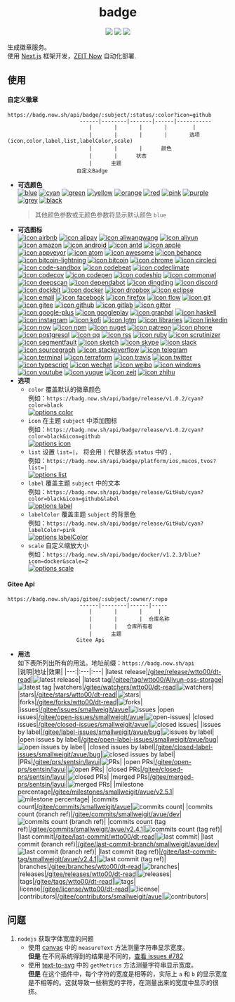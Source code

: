 <h1 align="center">badge</h1>
<p align="center">
  <a href="https://github.com/wtto00/badge" target="_blank"><img src="https://badg.now.sh/api/badge/release/GitHub/black?icon=github&label&scale=1.2" /></a> <a href="https://gitee.com/wtto00/badge" target="_black"><img src="https://badg.now.sh/api/badge/release/Gitee/orange?icon=gitee&label&scale=1.2" /></a> <a href="https://badg.now.sh" target="_blank"><img src="https://badg.now.sh/api/badge/icon/My Site/cyan?icon=badg&label&scale=1.2" /></a>
</p>

生成徽章服务。  
使用 [Next.js](https://nextjs.org/) 框架开发，[ZEIT Now](https://zeit.co/) 自动化部署.

## 使用

#### 自定义徽章

```
https://badg.now.sh/api/badge/:subject/:status/:color?icon=github
                       ------|--------|-------|------|-----------
                          |       |       |       |        |
                          |       |       |       |       选项(icon,color,label,list,labelColor,scale)
                          |       |       |      颜色
                          |       |      状态
                          |      主题
                      自定义Badge
```

- **可选颜色**  
  [![blue](https://badg.now.sh/api/badge/color/blue/blue "color blue")](https://badg.now.sh/api/badge/color/blue/blue) [![cyan](https://badg.now.sh/api/badge/color/cyan/cyan "color cyan")](https://badg.now.sh/api/badge/color/cyan/cyan) [![green](https://badg.now.sh/api/badge/color/green/green "color green")](https://badg.now.sh/api/badge/color/green/green) [![yellow](https://badg.now.sh/api/badge/color/yellow/yellow "color yellow")](https://badg.now.sh/api/badge/color/yellow/yellow) [![orange](https://badg.now.sh/api/badge/color/orange/orange "color orange")](https://badg.now.sh/api/badge/color/orange/orange) [![red](https://badg.now.sh/api/badge/color/red/red "color red")](https://badg.now.sh/api/badge/color/red/red) [![pink](https://badg.now.sh/api/badge/color/pink/pink "color pink")](https://badg.now.sh/api/badge/color/pink/pink) [![purple](https://badg.now.sh/api/badge/color/purple/purple "color purple")](https://badg.now.sh/api/badge/color/purple/purple) [![grey](https://badg.now.sh/api/badge/color/grey/grey "color grey")](https://badg.now.sh/api/badge/color/grey/grey) [![black](https://badg.now.sh/api/badge/color/black/black "color black")](https://badg.now.sh/api/badge/color/black/black)
  > 其他颜色参数或无颜色参数将显示默认颜色 `blue`
- **可选图标**  
  [![icon airbnb](https://badg.now.sh/api/badge/icon/airbnb?icon=airbnb&label "icon airbnb")](https://badg.now.sh/api/badge/icon/airbnb?icon=airbnb&label) [![icon alipay](https://badg.now.sh/api/badge/icon/alipay?icon=alipay&label "icon alipay")](https://badg.now.sh/api/badge/icon/alipay?icon=alipay&label) [![icon aliwangwang](https://badg.now.sh/api/badge/icon/aliwangwang?icon=aliwangwang&label "icon aliwangwang")](https://badg.now.sh/api/badge/icon/aliwangwang?icon=aliwangwang&label) [![icon aliyun](https://badg.now.sh/api/badge/icon/aliyun?icon=aliyun&label "icon aliyun")](https://badg.now.sh/api/badge/icon/aliyun?icon=aliyun&label) [![icon amazon](https://badg.now.sh/api/badge/icon/amazon?icon=amazon&label "icon amazon")](https://badg.now.sh/api/badge/icon/amazon?icon=amazon&label) [![icon android](https://badg.now.sh/api/badge/icon/android?icon=android&label "icon android")](https://badg.now.sh/api/badge/icon/android?icon=android&label) [![icon antd](https://badg.now.sh/api/badge/icon/antd?icon=antd&label "icon antd")](https://badg.now.sh/api/badge/icon/antd?icon=antd&label) [![icon apple](https://badg.now.sh/api/badge/icon/apple?icon=apple&label "icon apple")](https://badg.now.sh/api/badge/icon/apple?icon=apple&label) [![icon appveyor](https://badg.now.sh/api/badge/icon/appveyor?icon=appveyor&label "icon appveyor")](https://badg.now.sh/api/badge/icon/appveyor?icon=appveyor&label) [![icon atom](https://badg.now.sh/api/badge/icon/atom?icon=atom&label "icon atom")](https://badg.now.sh/api/badge/icon/atom?icon=atom&label) [![icon awesome](https://badg.now.sh/api/badge/icon/awesome?icon=awesome&label "icon awesome")](https://badg.now.sh/api/badge/icon/awesome?icon=awesome&label) [![icon behance](https://badg.now.sh/api/badge/icon/behance?icon=behance&label "icon behance")](https://badg.now.sh/api/badge/icon/behance?icon=behance&label) [![icon bitcoin-lightning](https://badg.now.sh/api/badge/icon/bitcoin-lightning?icon=bitcoin-lightning&label "icon bitcoin-lightning")](https://badg.now.sh/api/badge/icon/bitcoin-lightning?icon=bitcoin-lightning&label) [![icon bitcoin](https://badg.now.sh/api/badge/icon/bitcoin?icon=bitcoin&label "icon bitcoin")](https://badg.now.sh/api/badge/icon/bitcoin?icon=bitcoin&label) [![icon chrome](https://badg.now.sh/api/badge/icon/chrome?icon=chrome&label "icon chrome")](https://badg.now.sh/api/badge/icon/chrome?icon=chrome&label) [![icon circleci](https://badg.now.sh/api/badge/icon/circleci?icon=circleci&label "icon circleci")](https://badg.now.sh/api/badge/icon/circleci?icon=circleci&label) [![icon code-sandbox](https://badg.now.sh/api/badge/icon/code-sandbox?icon=code-sandbox&label "icon code-sandbox")](https://badg.now.sh/api/badge/icon/code-sandbox?icon=code-sandbox&label) [![icon codebeat](https://badg.now.sh/api/badge/icon/codebeat?icon=codebeat&label "icon codebeat")](https://badg.now.sh/api/badge/icon/codebeat?icon=codebeat&label) [![icon codeclimate](https://badg.now.sh/api/badge/icon/codeclimate?icon=codeclimate&label "icon codeclimate")](https://badg.now.sh/api/badge/icon/codeclimate?icon=codeclimate&label) [![icon codecov](https://badg.now.sh/api/badge/icon/codecov?icon=codecov&label "icon codecov")](https://badg.now.sh/api/badge/icon/codecov?icon=codecov&label) [![icon codepen](https://badg.now.sh/api/badge/icon/codepen?icon=codepen&label "icon codepen")](https://badg.now.sh/api/badge/icon/codepen?icon=codepen&label) [![icon codeship](https://badg.now.sh/api/badge/icon/codeship?icon=codeship&label "icon codeship")](https://badg.now.sh/api/badge/icon/codeship?icon=codeship&label) [![icon commonwl](https://badg.now.sh/api/badge/icon/commonwl?icon=commonwl&label "icon commonwl")](https://badg.now.sh/api/badge/icon/commonwl?icon=commonwl&label) [![icon deepscan](https://badg.now.sh/api/badge/icon/deepscan?icon=deepscan&label "icon deepscan")](https://badg.now.sh/api/badge/icon/deepscan?icon=deepscan&label) [![icon dependabot](https://badg.now.sh/api/badge/icon/dependabot?icon=dependabot&label "icon dependabot")](https://badg.now.sh/api/badge/icon/dependabot?icon=dependabot&label) [![icon dingding](https://badg.now.sh/api/badge/icon/dingding?icon=dingding&label "icon dingding")](https://badg.now.sh/api/badge/icon/dingding?icon=dingding&label) [![icon discord](https://badg.now.sh/api/badge/icon/discord?icon=discord&label "icon discord")](https://badg.now.sh/api/badge/icon/discord?icon=discord&label) [![icon dockbit](https://badg.now.sh/api/badge/icon/dockbit?icon=dockbit&label "icon dockbit")](https://badg.now.sh/api/badge/icon/dockbit?icon=dockbit&label) [![icon docker](https://badg.now.sh/api/badge/icon/docker?icon=docker&label "icon docker")](https://badg.now.sh/api/badge/icon/docker?icon=docker&label) [![icon dropbox](https://badg.now.sh/api/badge/icon/dropbox?icon=dropbox&label "icon dropbox")](https://badg.now.sh/api/badge/icon/dropbox?icon=dropbox&label) [![icon eclipse](https://badg.now.sh/api/badge/icon/eclipse?icon=eclipse&label "icon eclipse")](https://badg.now.sh/api/badge/icon/eclipse?icon=eclipse&label) [![icon email](https://badg.now.sh/api/badge/icon/email?icon=email&label "icon email")](https://badg.now.sh/api/badge/icon/email?icon=email&label) [![icon facebook](https://badg.now.sh/api/badge/icon/facebook?icon=facebook&label "icon facebook")](https://badg.now.sh/api/badge/icon/facebook?icon=facebook&label) [![icon firefox](https://badg.now.sh/api/badge/icon/firefox?icon=firefox&label "icon firefox")](https://badg.now.sh/api/badge/icon/firefox?icon=firefox&label) [![icon flow](https://badg.now.sh/api/badge/icon/flow?icon=flow&label "icon flow")](https://badg.now.sh/api/badge/icon/flow?icon=flow&label) [![icon git](https://badg.now.sh/api/badge/icon/git?icon=git&label "icon git")](https://badg.now.sh/api/badge/icon/git?icon=git&label) [![icon gitee](https://badg.now.sh/api/badge/icon/gitee?icon=gitee&label "icon gitee")](https://badg.now.sh/api/badge/icon/gitee?icon=gitee&label) [![icon github](https://badg.now.sh/api/badge/icon/github?icon=github&label "icon github")](https://badg.now.sh/api/badge/icon/github?icon=github&label) [![icon gitlab](https://badg.now.sh/api/badge/icon/gitlab?icon=gitlab&label "icon gitlab")](https://badg.now.sh/api/badge/icon/gitlab?icon=gitlab&label) [![icon gitter](https://badg.now.sh/api/badge/icon/gitter?icon=gitter&label "icon gitter")](https://badg.now.sh/api/badge/icon/gitter?icon=gitter&label) [![icon google-plus](https://badg.now.sh/api/badge/icon/google-plus?icon=google-plus&label "icon google-plus")](https://badg.now.sh/api/badge/icon/google-plus?icon=google-plus&label) [![icon googleplay](https://badg.now.sh/api/badge/icon/googleplay?icon=googleplay&label "icon googleplay")](https://badg.now.sh/api/badge/icon/googleplay?icon=googleplay&label) [![icon graphql](https://badg.now.sh/api/badge/icon/graphql?icon=graphql&label "icon graphql")](https://badg.now.sh/api/badge/icon/graphql?icon=graphql&label) [![icon haskell](https://badg.now.sh/api/badge/icon/haskell?icon=haskell&label "icon haskell")](https://badg.now.sh/api/badge/icon/haskell?icon=haskell&label) [![icon instagram](https://badg.now.sh/api/badge/icon/instagram?icon=instagram&label "icon instagram")](https://badg.now.sh/api/badge/icon/instagram?icon=instagram&label) [![icon kofi](https://badg.now.sh/api/badge/icon/kofi?icon=kofi&label "icon kofi")](https://badg.now.sh/api/badge/icon/kofi?icon=kofi&label) [![icon lgtm](https://badg.now.sh/api/badge/icon/lgtm?icon=lgtm&label "icon lgtm")](https://badg.now.sh/api/badge/icon/lgtm?icon=lgtm&label) [![icon libraries](https://badg.now.sh/api/badge/icon/libraries?icon=libraries&label "icon libraries")](https://badg.now.sh/api/badge/icon/libraries?icon=libraries&label) [![icon linkedin](https://badg.now.sh/api/badge/icon/linkedin?icon=linkedin&label "icon linkedin")](https://badg.now.sh/api/badge/icon/linkedin?icon=linkedin&label) [![icon now](https://badg.now.sh/api/badge/icon/now?icon=now&label "icon now")](https://badg.now.sh/api/badge/icon/now?icon=now&label) [![icon npm](https://badg.now.sh/api/badge/icon/npm?icon=npm&label "icon npm")](https://badg.now.sh/api/badge/icon/npm?icon=npm&label) [![icon nuget](https://badg.now.sh/api/badge/icon/nuget?icon=nuget&label "icon nuget")](https://badg.now.sh/api/badge/icon/nuget?icon=nuget&label) [![icon patreon](https://badg.now.sh/api/badge/icon/patreon?icon=patreon&label "icon patreon")](https://badg.now.sh/api/badge/icon/patreon?icon=patreon&label) [![icon phone](https://badg.now.sh/api/badge/icon/phone?icon=phone&label "icon phone")](https://badg.now.sh/api/badge/icon/phone?icon=phone&label) [![icon postgresql](https://badg.now.sh/api/badge/icon/postgresql?icon=postgresql&label "icon postgresql")](https://badg.now.sh/api/badge/icon/postgresql?icon=postgresql&label) [![icon qq](https://badg.now.sh/api/badge/icon/qq?icon=qq&label "icon qq")](https://badg.now.sh/api/badge/icon/qq?icon=qq&label) [![icon rss](https://badg.now.sh/api/badge/icon/rss?icon=rss&label "icon rss")](https://badg.now.sh/api/badge/icon/rss?icon=rss&label) [![icon ruby](https://badg.now.sh/api/badge/icon/ruby?icon=ruby&label "icon ruby")](https://badg.now.sh/api/badge/icon/ruby?icon=ruby&label) [![icon scrutinizer](https://badg.now.sh/api/badge/icon/scrutinizer?icon=scrutinizer&label "icon scrutinizer")](https://badg.now.sh/api/badge/icon/scrutinizer?icon=scrutinizer&label) [![icon segmentfault](https://badg.now.sh/api/badge/icon/segmentfault?icon=segmentfault&label "icon segmentfault")](https://badg.now.sh/api/badge/icon/segmentfault?icon=segmentfault&label) [![icon sketch](https://badg.now.sh/api/badge/icon/sketch?icon=sketch&label "icon sketch")](https://badg.now.sh/api/badge/icon/sketch?icon=sketch&label) [![icon skype](https://badg.now.sh/api/badge/icon/skype?icon=skype&label "icon skype")](https://badg.now.sh/api/badge/icon/skype?icon=skype&label) [![icon slack](https://badg.now.sh/api/badge/icon/slack?icon=slack&label "icon slack")](https://badg.now.sh/api/badge/icon/slack?icon=slack&label) [![icon sourcegraph](https://badg.now.sh/api/badge/icon/sourcegraph?icon=sourcegraph&label "icon sourcegraph")](https://badg.now.sh/api/badge/icon/sourcegraph?icon=sourcegraph&label) [![icon stackoverflow](https://badg.now.sh/api/badge/icon/stackoverflow?icon=stackoverflow&label "icon stackoverflow")](https://badg.now.sh/api/badge/icon/stackoverflow?icon=stackoverflow&label) [![icon telegram](https://badg.now.sh/api/badge/icon/telegram?icon=telegram&label "icon telegram")](https://badg.now.sh/api/badge/icon/telegram?icon=telegram&label) [![icon terminal](https://badg.now.sh/api/badge/icon/terminal?icon=terminal&label "icon terminal")](https://badg.now.sh/api/badge/icon/terminal?icon=terminal&label) [![icon terraform](https://badg.now.sh/api/badge/icon/terraform?icon=terraform&label "icon terraform")](https://badg.now.sh/api/badge/icon/terraform?icon=terraform&label) [![icon travis](https://badg.now.sh/api/badge/icon/travis?icon=travis&label "icon travis")](https://badg.now.sh/api/badge/icon/travis?icon=travis&label) [![icon twitter](https://badg.now.sh/api/badge/icon/twitter?icon=twitter&label "icon twitter")](https://badg.now.sh/api/badge/icon/twitter?icon=twitter&label) [![icon typescript](https://badg.now.sh/api/badge/icon/typescript?icon=typescript&label "icon typescript")](https://badg.now.sh/api/badge/icon/typescript?icon=typescript&label) [![icon wechat](https://badg.now.sh/api/badge/icon/wechat?icon=wechat&label "icon wechat")](https://badg.now.sh/api/badge/icon/wechat?icon=wechat&label) [![icon weibo](https://badg.now.sh/api/badge/icon/weibo?icon=weibo&label "icon weibo")](https://badg.now.sh/api/badge/icon/weibo?icon=weibo&label) [![icon windows](https://badg.now.sh/api/badge/icon/windows?icon=windows&label "icon windows")](https://badg.now.sh/api/badge/icon/windows?icon=windows&label) [![icon youtube](https://badg.now.sh/api/badge/icon/youtube?icon=youtube&label "icon youtube")](https://badg.now.sh/api/badge/icon/youtube?icon=youtube&label) [![icon yuque](https://badg.now.sh/api/badge/icon/yuque?icon=yuque&label "icon yuque")](https://badg.now.sh/api/badge/icon/yuque?icon=yuque&label) [![icon zeit](https://badg.now.sh/api/badge/icon/zeit?icon=zeit&label "icon zeit")](https://badg.now.sh/api/badge/icon/zeit?icon=zeit&label) [![icon zhihu](https://badg.now.sh/api/badge/icon/zhihu?icon=zhihu&label "icon zhihu")](https://badg.now.sh/api/badge/icon/zhihu?icon=zhihu&label)
- **选项**
  - `color` 覆盖默认的徽章颜色  
    例如：`https://badg.now.sh/api/badge/release/v1.0.2/cyan?color=black`  
    [![options color](https://badg.now.sh/api/badge/release/v1.0.2/cyan?color=black "options color")](https://badg.now.sh/api/badge/release/v1.0.2/cyan?color=black)
  - `icon` 在主题 `subject` 中添加图标  
    例如：`https://badg.now.sh/api/badge/release/v1.0.2/cyan?color=black&icon=github`  
    [![options icon](https://badg.now.sh/api/badge/release/v1.0.2/cyan?color=black&icon=github "options icon")](https://badg.now.sh/api/badge/release/v1.0.2/cyan?color=black&icon=github)
  - `list` 设置 `list=|`， 将会用 `|` 代替状态 `status` 中的 `,`  
    例如：`https://badg.now.sh/api/badge/platform/ios,macos,tvos?list=|`  
    [![options list](https://badg.now.sh/api/badge/platform/ios,macos,tvos?list=| "options label")](https://badg.now.sh/api/badge/platform/ios,macos,tvos?list=|)
  - `label` 覆盖主题 `subject` 中的文本  
    例如：`https://badg.now.sh/api/badge/release/GitHub/cyan?color=black&icon=github&label`  
    [![options label](https://badg.now.sh/api/badge/release/GitHub/cyan?color=black&icon=github&label "options label")](https://badg.now.sh/api/badge/icon/GitHub/black?icon=github&label)
  - `labelColor` 覆盖主题 `subject` 的背景色  
    例如：`https://badg.now.sh/api/badge/release/GitHub/cyan?labelColor=pink`  
    [![options labelColor](https://badg.now.sh/api/badge/release/GitHub/cyan?labelColor=pink "options labelColor")](https://badg.now.sh/api/badge/release/GitHub/cyan?labelColor=pink)
  - `scale` 自定义缩放大小  
    例如：`https://badg.now.sh/api/badge/docker/v1.2.3/blue?icon=docker&scale=2`  
    [![options scale](https://badg.now.sh/api/badge/docker/v1.2.3/blue?icon=docker&scale=2 "options scale")](https://badg.now.sh/api/badge/docker/v1.2.3/blue?icon=docker&scale=2)

#### Gitee Api

```
https://badg.now.sh/api/gitee/:subject/:owner/:repo
                       ------|--------|------|-----
                          |       |       |     |
                          |       |       |  仓库名称
                          |       |   仓库所有者
                          |      主题
                      Gitee Api
```

- **用法**  
  如下表所列出所有的用法。地址前缀：`https://badg.now.sh/api`  
  |说明|地址|效果|
  |---:|:---|:---|
  |latest release|[/gitee/release/wtto00/dt-read](https://badg.now.sh/api/gitee/release/wtto00/dt-read)|![latest release](https://badg.now.sh/api/gitee/release/wtto00/dt-read "latest release")|
  |latest tag|[/gitee/tag/wtto00/Aliyun-oss-storage](https://badg.now.sh/api/gitee/tag/wtto00/Aliyun-oss-storage)|![latest tag](https://badg.now.sh/api/gitee/tag/wtto00/Aliyun-oss-storage "latest tag")
  |watchers|[/gitee/watchers/wtto00/dt-read](https://badg.now.sh/api/gitee/watchers/wtto00/dt-read)|![watchers](https://badg.now.sh/api/gitee/watchers/wtto00/dt-read "watchers")|
  |stars|[/gitee/stars/wtto00/dt-read](https://badg.now.sh/api/gitee/stars/wtto00/dt-read)|![stars](https://badg.now.sh/api/gitee/stars/wtto00/dt-read "stars")|
  |forks|[/gitee/forks/wtto00/dt-read](https://badg.now.sh/api/gitee/forks/wtto00/dt-read)|![forks](https://badg.now.sh/api/gitee/forks/wtto00/dt-read "forks")|
  |issues|[/gitee/issues/smallweigit/avue](https://badg.now.sh/api/gitee/issues/smallweigit/avue)|![issues](https://badg.now.sh/api/gitee/issues/smallweigit/avue "issues")
  |open issues|[/gitee/open-issues/smallweigit/avue](https://badg.now.sh/api/gitee/open-issues/smallweigit/avue)|![open-issues](https://badg.now.sh/api/gitee/open-issues/smallweigit/avue "open-issues")|
  |closed issues|[/gitee/closed-issues/smallweigit/avue](https://badg.now.sh/api/gitee/closed-issues/smallweigit/avue)|![closed issues](https://badg.now.sh/api/gitee/closed-issues/smallweigit/avue "closed issues")|
  |issues by label|[/gitee/label-issues/smallweigit/avue/bug](https://badg.now.sh/api/gitee/label-issues/smallweigit/avue/bug)|![issues by label](https://badg.now.sh/api/gitee/label-issues/smallweigit/avue/bug "issues by label")|
  |open issues by label|[/gitee/open-label-issues/smallweigit/avue/bug](https://badg.now.sh/api/gitee/open-label-issues/smallweigit/avue/bug)|![open issues by label](https://badg.now.sh/api/gitee/open-label-issues/smallweigit/avue/bug "open issues by label")|
  |closed issues by label|[/gitee/closed-label-issues/smallweigit/avue/bug](https://badg.now.sh/api/gitee/closed-label-issues/smallweigit/avue/bug)|![closed issues by label](https://badg.now.sh/api/gitee/closed-label-issues/smallweigit/avue/bug "closed issues by label")|
  |PRs|[/gitee/prs/sentsin/layui](https://badg.now.sh/api/gitee/prs/sentsin/layui)|![PRs](https://badg.now.sh/api/gitee/prs/sentsin/layui "PRs")|
  |open PRs|[/gitee/open-prs/sentsin/layui](https://badg.now.sh/api/gitee/open-prs/sentsin/layui)|![open PRs](https://badg.now.sh/api/gitee/open-prs/sentsin/layui "open PRs")|
  |closed PRs|[/gitee/closed-prs/sentsin/layui](https://badg.now.sh/api/gitee/closed-prs/sentsin/layui)|![closed PRs](https://badg.now.sh/api/gitee/closed-prs/sentsin/layui "closed PRs")|
  |merged PRs|[/gitee/merged-prs/sentsin/layui](https://badg.now.sh/api/gitee/merged-prs/sentsin/layui)|![merged PRs](https://badg.now.sh/api/gitee/merged-prs/sentsin/layui "merged PRs")|
  |milestone percentage|[/gitee/milestones/smallweigit/avue/v2.5.1](https://badg.now.sh/api/gitee/milestones/smallweigit/avue/v2.5.1)|![milestone percentage](https://badg.now.sh/api/gitee/milestones/smallweigit/avue/v2.5.1 "milestone percentage")|
  |commits count|[/gitee/commits/smallweigit/avue](https://badg.now.sh/api/gitee/commits/smallweigit/avue)|![commits count](https://badg.now.sh/api/gitee/commits/smallweigit/avue "commits count")|
  |commits count (branch ref)|[/gitee/commits/smallweigit/avue/dev](https://badg.now.sh/api/gitee/commits/smallweigit/avue/dev)|![commits count (branch ref)](https://badg.now.sh/api/gitee/commits/smallweigit/avue/dev "commits count (branch ref)")|
  |commits count (tag ref)|[/gitee/commits/smallweigit/avue/v2.4.1](https://badg.now.sh/api/gitee/commits/smallweigit/avue/v2.4.1)|![commits count (tag ref)](https://badg.now.sh/api/gitee/commits/smallweigit/avue/v2.4.1 "commits count (tag ref)")|
  |last commit|[/gitee/last-commit/wtto00/dt-read](https://badg.now.sh/api/gitee/last-commit/wtto00/dt-read)|![last commit](https://badg.now.sh/api/gitee/last-commit/wtto00/dt-read "last commit")|
  |last commit (branch ref)|[/gitee/last-commit-branch/smallweigit/avue/dev](https://badg.now.sh/api/gitee/last-commit-branch/smallweigit/avue/dev)|![last commit (branch ref)](https://badg.now.sh/api/gitee/last-commit-branch/smallweigit/avue/dev "last commit (branch ref)")|
  |last commit (tag ref)|[/gitee/last-commit-tag/smallweigit/avue/v2.4.1](https://badg.now.sh/api/gitee/last-commit-tag/smallweigit/avue/v2.4.1)|![last commit (tag ref)](https://badg.now.sh/api/gitee/last-commit-tag/smallweigit/avue/v2.4.1 "last commit (tag ref)")|
  |branches|[/gitee/branches/wtto00/dt-read](https://badg.now.sh/api/gitee/branches/wtto00/dt-read)|![branches](https://badg.now.sh/api/gitee/branches/wtto00/dt-read "branches")|
  |releases|[/gitee/releases/wtto00/dt-read](https://badg.now.sh/api/gitee/releases/wtto00/dt-read)|![releases](https://badg.now.sh/api/gitee/releases/wtto00/dt-read "releases")|
  |tags|[/gitee/tags/wtto00/dt-read](https://badg.now.sh/api/gitee/tags/wtto00/dt-read)|![tags](https://badg.now.sh/api/gitee/tags/wtto00/dt-read "tags")|
  |license|[/gitee/license/wtto00/dt-read](https://badg.now.sh/api/gitee/license/wtto00/dt-read)|![license](https://badg.now.sh/api/gitee/license/wtto00/dt-read "license")|
  |contributors|[/gitee/contributors/smallweigit/avue](https://badg.now.sh/api/gitee/contributors/smallweigit/avue)|![contributors](https://badg.now.sh/api/gitee/contributors/smallweigit/avue "contributors")|

## 问题

1. `nodejs` 获取字体宽度的问题
   - 使用 [canvas](https://www.npmjs.com/package/canvas#quick-example) 中的 `measureText` 方法测量字符串显示宽度。  
     **但是** 在不同系统得到的结果是不同的，[查看 issues #782](https://github.com/Automattic/node-canvas/issues/782)
   - 使用 [text-to-svg](https://www.npmjs.com/package/text-to-svg#texttosvggetmetricstext-option--) 中的 `getMetrics` 方法测量字符串显示宽度。  
     **但是** 在这个插件中，每个字符的宽度是相等的，实际上 `a` 和 `b` 的显示宽度是不相等的。这就导致一些稍宽的字符，在测量出来的宽度中显示的很挤。
